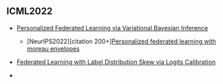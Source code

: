 ## ICML2022
- [Personalized Federated Learning via Variational Bayesian Inference](https://proceedings.mlr.press/v162/zhang22o/zhang22o.pdf)
  - [NeurIPS2022][citation 200+][Personalized federated learning with moreau envelopes](https://proceedings.neurips.cc/paper/2020/hash/f4f1f13c8289ac1b1ee0ff176b56fc60-Abstract.html)
  
- [Federated Learning with Label Distribution Skew via Logits Calibration](https://proceedings.mlr.press/v162/zhang22p.html)
- 

